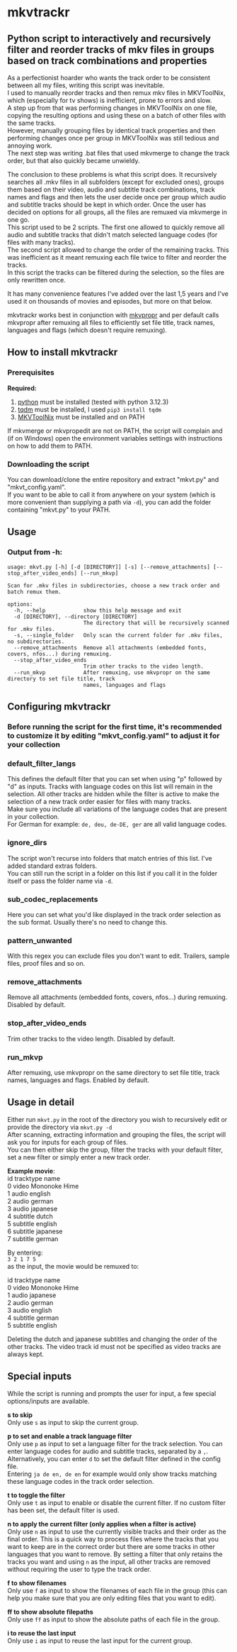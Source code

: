 # mkvtrackr
## Python script to interactively and recursively filter and reorder tracks of mkv files in groups based on track combinations and properties

As a perfectionist hoarder who wants the track order to be consistent between all my files, writing this script was inevitable.<br>
I used to manually reorder tracks and then remux mkv files in MKVToolNix, which (especially for tv shows) is inefficient, prone to errors and slow.<br>
A step up from that was performing changes in MKVToolNix on one file, copying the resulting options and using these on a batch of other files with the same tracks.<br>
However, manually grouping files by identical track properties and then performing changes once per group in MKVToolNix was still tedious and annoying work.<br>
The next step was writing .bat files that used mkvmerge to change the track order, but that also quickly became unwieldy.<br>
  
The conclusion to these problems is what this script does. It recursively searches all .mkv files in all subfolders (except for excluded ones), groups them based on their video, audio and subtitle track combinations, track names and flags and then lets the user decide once per group which audio and subtitle tracks should be kept in which order. Once the user has decided on options for all groups, all the files are remuxed via mkvmerge in one go.<br>
This script used to be 2 scripts. The first one allowed to quickly remove all audio and subtitle tracks that didn't match selected language codes (for files with many tracks).<br>
The second script allowed to change the order of the remaining tracks. This was inefficient as it meant remuxing each file twice to filter and reorder the tracks.<br>
In this script the tracks can be filtered during the selection, so the files are only rewritten once.<br>

It has many convenience features I've added over the last 1,5 years and I've used it on thousands of movies and episodes, but more on that below.<br>

mkvtrackr works best in conjunction with [mkvpropr](https://github.com/AverageHoarder/mkvpropr) and per default calls mkvpropr after remuxing all files to efficiently set file title, track names, languages and flags (which doesn't require remuxing).

## How to install mkvtrackr

### Prerequisites

**Required:**
1. [python](https://www.python.org/downloads/) must be installed (tested with python 3.12.3)
2. [tqdm](https://github.com/tqdm/tqdm) must be installed, I used `pip3 install tqdm`
3. [MKVToolNix](https://mkvtoolnix.download/) must be installed and on PATH

If mkvmerge or mkvpropedit are not on PATH, the script will complain and (if on Windows) open the environment variables settings with instructions on how to add them to PATH.

### Downloading the script

You can download/clone the entire repository and extract "mkvt.py" and "mkvt_config.yaml".<br>
If you want to be able to call it from anywhere on your system (which is more convenient than supplying a path via `-d`), you can add the folder containing "mkvt.py" to your PATH.

## Usage

### Output from -h:

```
usage: mkvt.py [-h] [-d [DIRECTORY]] [-s] [--remove_attachments] [--stop_after_video_ends] [--run_mkvp]

Scan for .mkv files in subdirectories, choose a new track order and batch remux them.

options:
  -h, --help            show this help message and exit
  -d [DIRECTORY], --directory [DIRECTORY]
                        The directory that will be recursively scanned for .mkv files.
  -s, --single_folder   Only scan the current folder for .mkv files, no subdirectories.
  --remove_attachments  Remove all attachments (embedded fonts, covers, nfos...) during remuxing.
  --stop_after_video_ends
                        Trim other tracks to the video length.
  --run_mkvp            After remuxing, use mkvpropr on the same directory to set file title, track
                        names, languages and flags
```

## Configuring mkvtrackr
### Before running the script for the first time, it's recommended to customize it by editing "mkvt_config.yaml" to adjust it for your collection

### default_filter_langs
This defines the default filter that you can set when using "p" followed by "d" as inputs. Tracks with language codes on this list will remain in the selection. All other tracks are hidden while the filter is active to make the selection of a new track order easier for files with many tracks.<br>
Make sure you include all variations of the language codes that are present in your collection.<br>
For German for example: `de, deu, de-DE, ger` are all valid language codes.<br>

### ignore_dirs
The script won't recurse into folders that match entries of this list. I've added standard extras folders.<br>
You can still run the script in a folder on this list if you call it in the folder itself or pass the folder name via `-d`.

### sub_codec_replacements
Here you can set what you'd like displayed in the track order selection as the sub format. Usually there's no need to change this.

### pattern_unwanted
With this regex you can exclude files you don't want to edit. Trailers, sample files, proof files and so on.

### remove_attachments
Remove all attachments (embedded fonts, covers, nfos...) during remuxing. Disabled by default.

### stop_after_video_ends
Trim other tracks to the video length. Disabled by default.

### run_mkvp
After remuxing, use mkvpropr on the same directory to set file title, track names, languages and flags. Enabled by default.

## Usage in detail
Either run `mkvt.py` in the root of the directory you wish to recursively edit or provide the directory via `mkvt.py -d`<br>
After scanning, extracting information and grouping the files, the script will ask you for inputs for each group of files.<br>
You can then either skip the group, filter the tracks with your default filter, set a new filter or simply enter a new track order.

**Example movie**:<br>
id tracktype name<br>
0 video Mononoke Hime<br>
1 audio english<br>
2 audio german<br>
3 audio japanese<br>
4 subtitle dutch<br>
5 subtitle english<br>
6 subtitle japanese<br>
7 subtitle german<br>
  
By entering:<br>
`3 2 1 7 5`<br>
as the input, the movie would be remuxed to:<br>
  
id tracktype name<br>
0 video Mononoke Hime<br>
1 audio japanese<br>
2 audio german<br>
3 audio english<br>
4 subtitle german<br>
5 subtitle english<br>
  
Deleting the dutch and japanese subtitles and changing the order of the other tracks. The video track id must not be specified as video tracks are always kept.

## Special inputs
While the script is running and prompts the user for input, a few special options/inputs are available.

**s to skip**<br>
Only use `s` as input to skip the current group.

**p to set and enable a track language filter**<br>
Only use `p` as input to set a language filter for the track selection. You can enter language codes for audio and subtitle tracks, separated by a `,`.<br>
Alternatively, you can enter `d` to set the default filter defined in the config file.<br>
Entering `ja de en, de en` for example would only show tracks matching these language codes in the track order selection.

**t to toggle the filter**<br>
Only use `t` as input to enable or disable the current filter. If no custom filter has been set, the default filter is used.

**n to apply the current filter (only applies when a filter is active)**<br>
Only use `n` as input to use the currently visible tracks and their order as the final order. This is a quick way to process files where the tracks that you want to keep are in the correct order but there are some tracks in other languages that you want to remove. By setting a filter that only retains the tracks you want and using `n` as the input, all other tracks are removed without requiring the user to type the track order.

**f to show filenames**<br>
Only use `f` as input to show the filenames of each file in the group (this can help you make sure that you are only editing files that you want to edit).

**ff to show absolute filepaths**<br>
Only use `ff` as input to show the absolute paths of each file in the group.

**i to reuse the last input**<br>
Only use `i` as input to reuse the last input for the current group.